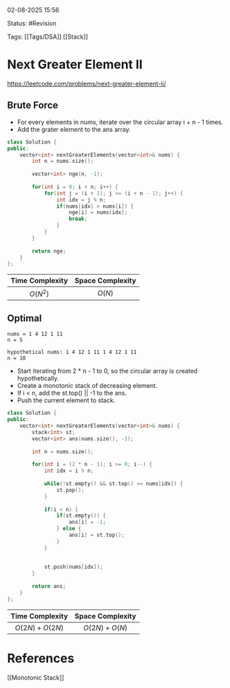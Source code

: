 02-08-2025  15:56

Status: #Revision 

Tags: [[Tags/DSA]] [[Stack]]

# Next Greater Element II

https://leetcode.com/problems/next-greater-element-ii/

## Brute Force

- For every elements in nums, iterate over the circular array i + n  - 1 times. 
- Add the grater element to the ans array.

```cpp
class Solution {
public:
    vector<int> nextGreaterElements(vector<int>& nums) {
        int n = nums.size();
		
        vector<int> nge(n, -1);
		
        for(int i = 0; i < n; i++) {
            for(int j = (i + 1); j <= (i + n - 1); j++) {
                int idx = j % n;
                if(nums[idx] > nums[i]) {
                    nge[i] = nums[idx];
                    break;
                }
            }
        }
		
        return nge;
    }
};
```

| **Time Complexity** | **Space Complexity** |
| :-----------------: | :------------------: |
|      $O(N^2)$       |        $O(N)$        |


## Optimal

```
nums = 1 4 12 1 11
n = 5

hypothetical nums: 1 4 12 1 11 1 4 12 1 11
n = 10
```

- Start iterating from 2 * n - 1 to 0, so the circular array is created hypothetically.
- Create a monotonic stack of decreasing element.
- If i < n, add the st.top() || -1 to the ans.
- Push the current element to stack.

```cpp
class Solution {
public:
    vector<int> nextGreaterElements(vector<int>& nums) {
        stack<int> st;
        vector<int> ans(nums.size(), -1);
		
        int n = nums.size();
		
        for(int i = (2 * n - 1); i >= 0; i--) {
            int idx = i % n;
			
            while(!st.empty() && st.top() <= nums[idx]) {
                st.pop();
            }
			
            if(i < n) {
                if(st.empty()) {
                    ans[i] = -1;
                } else {
                    ans[i] = st.top();
                }
            }
            
			
            st.push(nums[idx]);
        }
		
        return ans;
    }
};
```

| **Time Complexity** | **Space Complexity** |
| :-----------------: | :------------------: |
|   $O(2N) + O(2N)$   |    $O(2N) + O(N)$    |





# References

[[Monotonic Stack]]